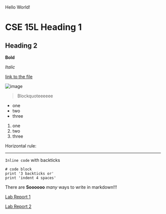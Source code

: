 Hello World!
# CSE 15L Heading 1
## Heading 2

**Bold** 

*Italic*

[link to the file](https://kec020.github.io/cse15l-lab-reports/)

![image](http://url/b.jpg)

> Blockquoteeeeee

* one
* two
* three

1. one
2. two
3. three

Horizontal rule:

---

`Inline code` with backticks

```
# code block
print '3 backticks or'
print 'indent 4 spaces'
```

There are **Soooooo** *many* ways to write in markdown!!!

[Lab Report 1](https://kec020.github.io/cse15l-lab-reports/lab-report-1-week-2.html)

[Lab Report 2](https://kec020.github.io/cse15l-lab-reports/Lab-Report-2.html)